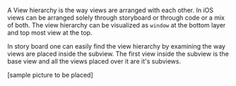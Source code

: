 A View hierarchy is the way views are arranged with each other. In iOS views can be arranged solely through storyboard or through code or a mix of both. The view hierarchy can be visualized as ``window`` at the bottom layer and top most view at the top.

In story board one can easily find the view hierarchy by examining the way views are placed inside the subview. The first view inside the subview is the base view and all the views placed over it are it's subviews. 

[sample picture to be placed]